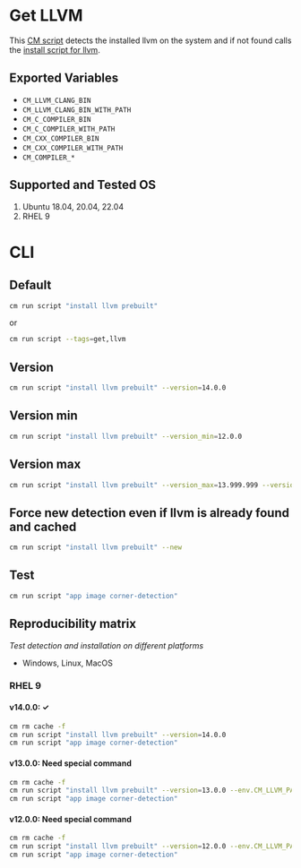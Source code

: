 # Get LLVM
This [CM script](https://github.com/mlcommons/ck/blob/master/cm/docs/tutorial-scripts.md) detects the installed llvm on the system and if not found calls the [install script for llvm](../script/install-llvm-prebuilt).

## Exported Variables
* `CM_LLVM_CLANG_BIN`
* `CM_LLVM_CLANG_BIN_WITH_PATH` 
* `CM_C_COMPILER_BIN`
* `CM_C_COMPILER_WITH_PATH`
* `CM_CXX_COMPILER_BIN`
* `CM_CXX_COMPILER_WITH_PATH`
* `CM_COMPILER_*`

## Supported and Tested OS
1. Ubuntu 18.04, 20.04, 22.04
2. RHEL 9

# CLI

## Default
```bash
cm run script "install llvm prebuilt"
```
or
```bash
cm run script --tags=get,llvm
```

## Version

```bash
cm run script "install llvm prebuilt" --version=14.0.0
```

## Version min
```bash
cm run script "install llvm prebuilt" --version_min=12.0.0
```

## Version max
```bash
cm run script "install llvm prebuilt" --version_max=13.999.999 --version_max_usable=13.0.0
```

## Force new detection even if llvm is already found and cached
```bash
cm run script "install llvm prebuilt" --new
```

## Test

```bash
cm run script "app image corner-detection"
```

## Reproducibility matrix

*Test detection and installation on different platforms*

* Windows, Linux, MacOS

### RHEL 9

#### v14.0.0: &#10003; 

```bash
cm rm cache -f
cm run script "install llvm prebuilt" --version=14.0.0
cm run script "app image corner-detection"
```

#### v13.0.0: Need special command

```bash
cm rm cache -f
cm run script "install llvm prebuilt" --version=13.0.0 --env.CM_LLVM_PACKAGE=clang+llvm-13.0.0-x86_64-linux-gnu-ubuntu-20.04.tar.xz
cm run script "app image corner-detection"
```

#### v12.0.0: Need special command

```bash
cm rm cache -f
cm run script "install llvm prebuilt" --version=12.0.0 --env.CM_LLVM_PACKAGE=clang+llvm-12.0.0-x86_64-linux-gnu-ubuntu-20.04.tar.xz
cm run script "app image corner-detection"
```
